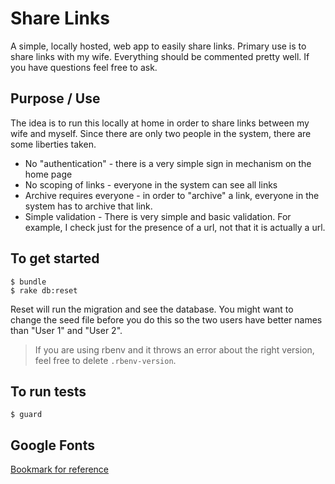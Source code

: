 # Share Links

A simple, locally hosted, web app to easily share links. Primary use is to share links with my wife. Everything should be commented pretty well. If you have questions feel free to ask.

## Purpose / Use

The idea is to run this locally at home in order to share links between my wife and myself. Since there are only two people in the system, there are some liberties taken.

* No "authentication" - there is a very simple sign in mechanism on the home page
* No scoping of links - everyone in the system can see all links
* Archive requires everyone - in order to "archive" a link, everyone in the system has to archive that link.
* Simple validation - There is very simple and basic validation. For example, I check just for the presence of a url, not that it is actually a url.

## To get started

~~~
$ bundle
$ rake db:reset
~~~

Reset will run the migration and see the database. You might want to change the seed file before you do this so the two users have better names than "User 1" and "User 2".

> If you are using rbenv and it throws an error about the right version, feel free to delete `.rbenv-version`.

## To run tests

~~~
$ guard
~~~

## Google Fonts

[Bookmark for reference](http://www.google.com/webfonts#UsePlace:use/Collection:Cantarell:400,400italic|Playfair+Display+SC:400,900,700)
